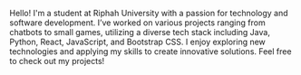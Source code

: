 Hello! I'm a student at Riphah University with a passion for technology and software development. 
I’ve worked on various projects ranging from chatbots to small games, utilizing a diverse tech stack including Java, Python, React, JavaScript, and Bootstrap CSS. 
I enjoy exploring new technologies and applying my skills to create innovative solutions. Feel free to check out my projects!

